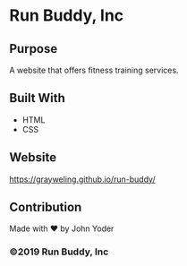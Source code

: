 # Run Buddy, Inc

## Purpose
A website that offers fitness training services. 

## Built With
* HTML
* CSS

## Website
https://grayweling.github.io/run-buddy/

## Contribution
Made with ❤️ by John Yoder

### ©️2019 Run Buddy, Inc 
